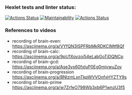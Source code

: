 ### Hexlet tests and linter status:
[![Actions Status](https://github.com/VVtatarinoff/python-project-lvl1/workflows/hexlet-check/badge.svg)](https://github.com/VVtatarinoff/python-project-lvl1/actions)
[![Maintainability](https://api.codeclimate.com/v1/badges/7df09180e18f71b7f733/maintainability)](https://codeclimate.com/github/VVtatarinoff/python-project-lvl1/maintainability)
[![Actions Status](https://github.com/VVtatarinoff/python-project-lvl1/workflows/Linter-check/badge.svg)](https://github.com/VVtatarinoff/python-project-lvl1/actions)


### References to videos
- recording of brain-even: https://asciinema.org/a/VYfQN3ISPFRbMkRDKCIMtf8Qf
- recording of brain-calc: https://asciinema.org/a/9pU1Xoyzoi54eLabGoTjDQNCp
- recording of brain-gcd:  https://asciinema.org/a/Ase3ys60fxIuP0Eg0mjvwuZoy
- recording of brain-progression https://asciinema.org/a/BNlzmLxnTkpWVVOnfxHYZTY9s
- recording of brain-prime https://asciinema.org/a/w7ZrfeO798Wb3xb6P1wnzU3f5